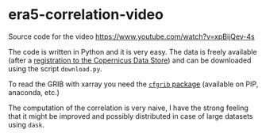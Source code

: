 # era5-correlation-video
Source code for the video https://www.youtube.com/watch?v=xpBijQev-4s

The code is written in Python and it is very easy. The data is freely available (after a [registration to the Copernicus Data Store](https://cds.climate.copernicus.eu/)) and can be downloaded using the script `download.py`. 

To read the GRIB with xarray you need the [`cfgrib` package](https://github.com/ecmwf/cfgrib) (available on PIP, anaconda, etc.)

The computation of the correlation is very naive, I have the strong feeling that it might be improved and possibly distributed in case of large datasets using `dask`. 
